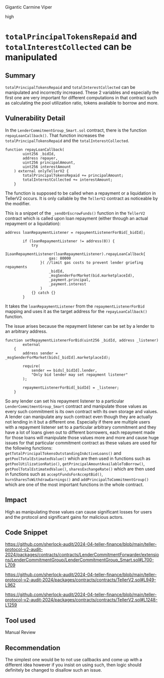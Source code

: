Gigantic Carmine Viper

high

# `totalPrincipalTokensRepaid` and `totalInterestCollected` can be manipulated

## Summary
`totalPrincipalTokensRepaid` and `totalInterestCollected` can be manipulated and incorrectly increased. These 2 variables and especially the first one are very important for different computations in that contract such as calculating the pool utilization ratio, tokens available to borrow and more.
## Vulnerability Detail
In the `LenderCommitmentGroup_Smart.sol` contract, there is the function `repayLoanCallback()`. That function increases the `totalPrincipalTokensRepaid` and the `totalInterestCollected`.
```solidity
function repayLoanCallback(
        uint256 _bidId,
        address repayer,
        uint256 principalAmount,
        uint256 interestAmount
    ) external onlyTellerV2 {
        totalPrincipalTokensRepaid += principalAmount;
        totalInterestCollected += interestAmount;
    }
```
The function is supposed to be called when a repayment or a liquidation in TellerV2 occurs. It is only callable by the `TellerV2` contract as noticeable by the modifier.

This is a snippet of the `_sendOrEscrowFunds()` function in the `TellerV2` contract which is called upon loan repayment (either through an actual repayment or a liquidation):
```solidity
address loanRepaymentListener = repaymentListenerForBid[_bidId];

        if (loanRepaymentListener != address(0)) {
            try
                ILoanRepaymentListener(loanRepaymentListener).repayLoanCallback{
                    gas: 80000
                }( //limit gas costs to prevent lender griefing repayments
                    _bidId,
                    _msgSenderForMarket(bid.marketplaceId),
                    _payment.principal,
                    _payment.interest
                )
            {} catch {}
        }
```
It takes the `loanRepaymentListener` from the `repaymentListenerForBid` mapping and uses it as the target address for the `repayLoanCallback()` function.

The issue arises because the repayment listener can be set by a lender to an arbitrary address.
```solidity
function setRepaymentListenerForBid(uint256 _bidId, address _listener)
        external
    {
        address sender = _msgSenderForMarket(bids[_bidId].marketplaceId);

        require(
            sender == bids[_bidId].lender,
            "Only bid lender may set repayment listener"
        );

        repaymentListenerForBid[_bidId] = _listener;
    }
```
So any lender can set his repayment listener to a particular `LenderCommitmentGroup_Smart` contract and manipulate those values as every such commitment is its own contract with its own storage and values. A lender can manipulate any such contract even though they are actually not lending in it but a different one. Especially if there are multiple users with a repayment listener set to a particular arbitrary commitment and they have a lot of loans given out to different borrowers, each repayment made for those loans will manipulate those values more and more and cause huge issues for that particular commitment contract as these values are used for the following functions: `getTotalPrincipalTokensOutstandingInActiveLoans()` and `getPoolTotalEstimatedValue()` which are then used in functions such as `getPoolUtilizationRatio()`, `getPrincipalAmountAvailableToBorrow()`, `getPoolTotalEstimatedValue()`, `sharesExchangeRate()` which are then used in functions such as `acceptFundsForAcceptBid()`, `burnSharesToWithdrawEarnings()` and `addPrincipalToCommitmentGroup()` which are one of the most important functions in the whole contract.
## Impact
High as manipulating those values can cause significant losses for users and the protocol and significant gains for malicious actors.
## Code Snippet
https://github.com/sherlock-audit/2024-04-teller-finance/blob/main/teller-protocol-v2-audit-2024/packages/contracts/contracts/LenderCommitmentForwarder/extensions/LenderCommitmentGroup/LenderCommitmentGroup_Smart.sol#L700-L709

https://github.com/sherlock-audit/2024-04-teller-finance/blob/main/teller-protocol-v2-audit-2024/packages/contracts/contracts/TellerV2.sol#L949-L962

https://github.com/sherlock-audit/2024-04-teller-finance/blob/main/teller-protocol-v2-audit-2024/packages/contracts/contracts/TellerV2.sol#L1248-L1259
## Tool used

Manual Review

## Recommendation
The simplest one would be to not use callbacks and come up with a different idea however if you insist on using such, then logic should definitely be changed to disallow such an issue.